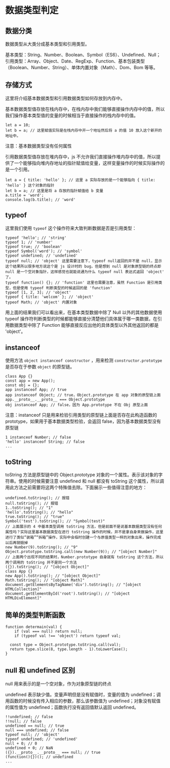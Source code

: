 # 数据类型判定

## 数据分类

数据类型从大类分成基本类型和引用类型。

基本类型：String、Number、Boolean、Symbol（ES6）、Undefined、Null；引用类型：Array、Object、Date、RegExp、Function、基本包装类型（Boolean、Number、String）、单体内置对象（Math）、Dom、Bom 等等。

## 存储方式

这里将介绍基本数据类型和引用数据类型如何存放到内存中。

基本数据类型值存放在栈内存中，在栈内存中我们能够直接操作内存中的值，所以我们操作基本类型值的变量的时候相当于直接操作的栈内存中的值。

```
let a = 10;
let b = a; // 这里赋值实际是在栈内存中开一个地址然后将 a 的值 10 放入这个新开的地址中。
```

注意：基本数据类型没有任何属性

引用数据类型值存放在堆内存中，js 不允许我们直接操作堆内存中的值，所以提供了一个能够指向堆内存地址的指针赋值给变量，这样变量操作的时候实际操作的是一个引用。

```
let a = { title: 'hello' }; // 这里 a 实际存放的是一个能够指向 { title: 'hello' } 这个对象的指针
let b = a; // 这里是将 a 存放的指针赋值给 b 变量
a.title = 'word';
console.log(b.title); // 'word'
```

## typeof

这里我们使用 `typeof` 这个操作符来大致判断数据是否是引用类型：

```
typeof 'hello'; // 'string'
typeof 1; // 'number'
typeof true; // 'boolean'
typeof Symbol('word'); // 'symbol'
typeof undefined; // 'undefined'
typeof null; // 'object' 这里需要注意下，typeof null返回的并不是 null，显示这个结果所以很多地方说这个是 js 设计时的 bug，但是想到 null 是对象原型链的终点即 null 是一个空对象指针，这样感觉也就能说通为什么 typeof null 表达式返回 'object' 了。
typeof function() {}; // 'function' 这里也需要注意，虽然 Function 是引用类型，但是使用 typeof 判断类型的时候返回的是 'function'
typeof [1, 2, 3]; // 'object'
typeof { title: 'welcom' }; // 'object'
typeof Math; // 'object' 内置对象
```

用上面的结果我们可以看出来，在基本类型数据中除了 Null 以外的其他数据使用 typeof 操作符判断类型的时候都能够直接分清楚他们具体属于哪一类数据，在引用数据类型中除了 Function 能够直接反应出他的具体类型以外其他返回的都是 'object'。

## instanceof

使用方法 `object instanceof constructor` ，用来检测 `constructor.prototype `是否存在于参数 `object` 的原型链。

```
class App {}
const app = new App();
const obj = {};
app instanceof App; // true
app instanceof Object; // true，Object.prototype 在 app 对象的原型链上面 app.__proto__.__proto__ === Object.prototype
obj instanceof App; // false，因为 App.prototype 不在 Obj 原型上面
```

注意：instanceof 只是用来检验引用类型的原型链上面是否存在此构造函数的 prototype，如果用于基本数据类型检验，会返回 false，因为基本数据类型没有原型链

```
1 instanceof Number; // false
'hello' instanceof String; // false
...
```

## toString

toString 方法是原型链中的 Object.prototype 对象的一个属性。表示该对象的字符串。使用的时候需要注意 undefined 和 null 都没有 toString 这个属性，所以调用此方法之前需要将这两个特殊值去除。下面展示一些值得注意的地方：

```
undefined.toString(); // 报错
null.toString(); // 报错
1..toString(); // "1"
'hello'.toString(); // "hello"
true.toString(); // "true"
Symbol('test').toString(); // "Symbol(test)"
// 上面展示的 4 中基本类型调用 toString 方法，但是前面不是说基本数据类型没有任何属性吗？实际这里基本数据类型在进行 toString 操作的时候，并不是拿自身来做操作，这里进行了类似“装箱”“拆箱”操作，实际中会临时创建一个与原值类型一样的对象出来，操作完成以后再销毁掉
new Number(9).toString(); // "9"
Object.prototype.toString.call(new Number(9)); // "[object Number]"
// 上面两个出现不同的结果时，Number.prototype 自身就有 toString 这个方法，所以两个调用的 toString 并不是同一个方法
({}).toString(); // "[object Object]"
class App {}
new App().toString(); // "[object Object]"
Math.toString(); // "[object Math]"
document.getElementsByTagName('div').toString(); // "[object HTMLCollection]"
document.getElementById('root').toString(); // "[object HTMLDivElement]"
```

## 简单的类型判断函数

```
function determain(val) {
	if (val === null) return null;
	if (typeof val !== 'object') return typeof val;
	
  const type = Object.prototype.toString.call(val);
  return type.slice(8, type.length - 1).toLowerCase();
}
```

## null 和 undefined 区别

null 用来表示的是一个空对象，作为对象原型链的终点

undefined 表示缺少值。变量声明但是没有赋值时，变量的值为 undefined；调用函数的时候没有传入相应的参数，那么该参数值为 undefined；对象没有赋值的属性值为 undefined；函数执行没有返回值默认返回 undefined。

```
!!undefined; // false
!!null; // false
undefined == null; // true
null === undefined; // false
typeof null; // 'object'
typeof undefined; // 'undefined'
null + 0; // 0
undefined + 0; // NaN
({}).__proto__.__proto__ === null; // true
(function(){})(); // undefined
...
```









